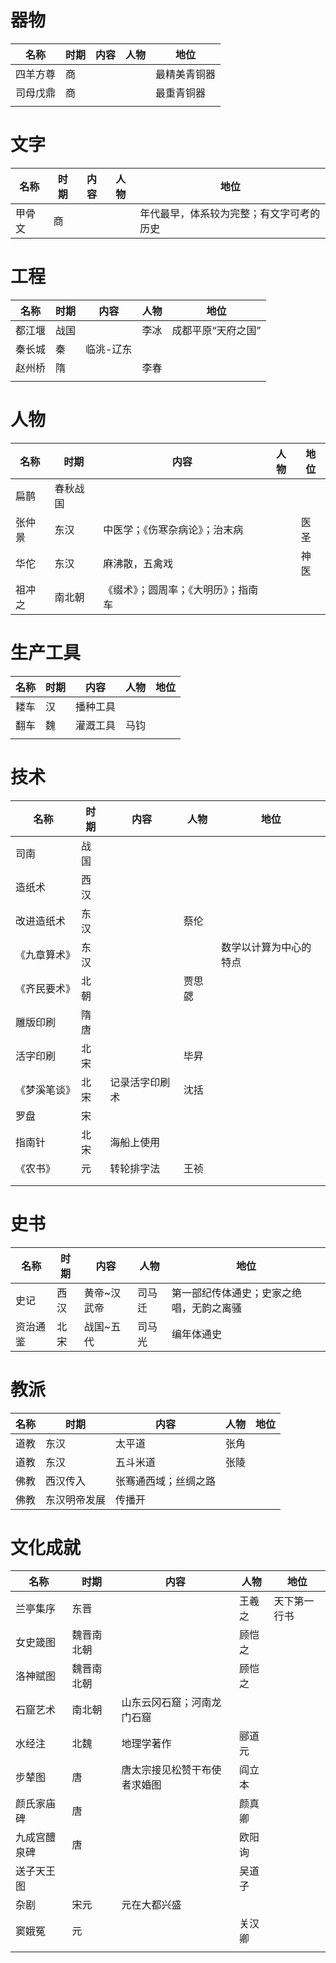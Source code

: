 # 器物

| 名称   | 时期  | 内容  | 人物  | 地位     |
| ---- | --- | --- | --- | ------ |
| 四羊方尊 | 商   |     |     | 最精美青铜器 |
| 司母戊鼎 | 商   |     |     | 最重青铜器  |
|      |     |     |     |        |

# 文字

| 名称  | 时期  | 内容  | 人物  | 地位                   |
| --- | --- | --- | --- | -------------------- |
| 甲骨文 | 商   |     |     | 年代最早，体系较为完整；有文字可考的历史 |


# 工程

| 名称  | 时期  | 内容    | 人物  | 地位         |
| --- | --- | ----- | --- | ---------- |
| 都江堰 | 战国  |       | 李冰  | 成都平原“天府之国” |
| 秦长城 | 秦   | 临洮-辽东 |     |            |
| 赵州桥 | 隋   |       | 李春  |            |
|     |     |       |     |            |

# 人物

| 名称  | 时期   | 内容                 | 人物  | 地位  |
| --- | ---- | ------------------ | --- | --- |
| 扁鹊  | 春秋战国 |                    |     |     |
| 张仲景 | 东汉   | 中医学；《伤寒杂病论》；治末病    |     | 医圣  |
| 华佗  | 东汉   | 麻沸散，五禽戏            |     | 神医  |
| 祖冲之 | 南北朝  | 《缀术》；圆周率；《大明历》；指南车 |     |     |

# 生产工具

| 名称  | 时期  | 内容   | 人物  | 地位  |
| --- | --- | ---- | --- | --- |
| 耧车  | 汉   | 播种工具 |     |     |
| 翻车  | 魏   | 灌溉工具 | 马钧  |     |
|     |     |      |     |     |

# 技术

| 名称     | 时期  | 内容      | 人物  | 地位          |
| ------ | --- | ------- | --- | ----------- |
| 司南     | 战国  |         |     |             |
| 造纸术    | 西汉  |         |     |             |
| 改进造纸术  | 东汉  |         | 蔡伦  |             |
| 《九章算术》 | 东汉  |         |     | 数学以计算为中心的特点 |
| 《齐民要术》 | 北朝  |         | 贾思勰 |             |
| 雕版印刷   | 隋唐  |         |     |             |
| 活字印刷   | 北宋  |         | 毕昇  |             |
| 《梦溪笔谈》 | 北宋  | 记录活字印刷术 | 沈括  |             |
| 罗盘     | 宋   |         |     |             |
| 指南针    | 北宋  | 海船上使用   |     |             |
| 《农书》   | 元   | 转轮排字法   | 王祯  |             |
|        |     |         |     |             |
|        |     |         |     |             |

# 史书

| 名称   | 时期  | 内容     | 人物  | 地位                   |
| ---- | --- | ------ | --- | -------------------- |
| 史记   | 西汉  | 黄帝~汉武帝 | 司马迁 | 第一部纪传体通史；史家之绝唱，无韵之离骚 |
| 资治通鉴 | 北宋  | 战国~五代  | 司马光 | 编年体通史                |

# 教派

| 名称  | 时期     | 内容         | 人物  | 地位  |
| --- | ------ | ---------- | --- | --- |
| 道教  | 东汉     | 太平道        | 张角  |     |
| 道教  | 东汉     | 五斗米道       | 张陵  |     |
| 佛教  | 西汉传入   | 张骞通西域；丝绸之路 |     |     |
| 佛教  | 东汉明帝发展 | 传播开        |     |     |

# 文化成就

| 名称     | 时期    | 内容             | 人物  | 地位     |
| ------ | ----- | -------------- | --- | ------ |
| 兰亭集序   | 东晋    |                | 王羲之 | 天下第一行书 |
| 女史箴图   | 魏晋南北朝 |                | 顾恺之 |        |
| 洛神赋图   | 魏晋南北朝 |                | 顾恺之 |        |
| 石窟艺术   | 南北朝   | 山东云冈石窟；河南龙门石窟  |     |        |
| 水经注    | 北魏    | 地理学著作          | 郦道元 |        |
| 步辇图    | 唐     | 唐太宗接见松赞干布使者求婚图 | 阎立本 |        |
| 颜氏家庙碑  | 唐     |                | 颜真卿 |        |
| 九成宫醴泉碑 | 唐     |                | 欧阳询 |        |
| 送子天王图  |       |                | 吴道子 |        |
| 杂剧     | 宋元    | 元在大都兴盛         |     |        |
| 窦娥冤    | 元     |                | 关汉卿 |        |
|        |       |                |     |        |


